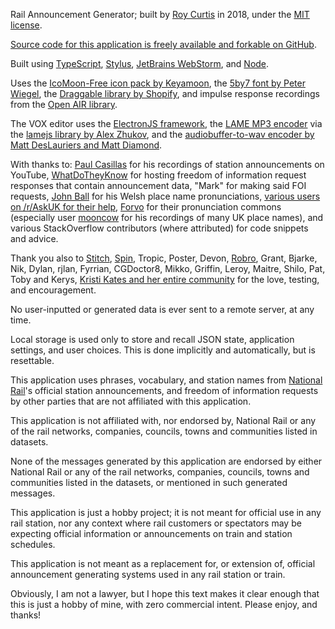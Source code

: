 Rail Announcement Generator; built by [Roy Curtis][0] in 2018, under the [MIT license][1].

[Source code for this application is freely available and forkable on GitHub][2].

Built using [TypeScript][3], [Stylus][4], [JetBrains WebStorm][5], and [Node][6].

Uses the [IcoMoon-Free icon pack by Keyamoon][7], the [5by7 font by Peter Wiegel][8],
the [Draggable library by Shopify][9], and impulse response recordings from the [Open AIR
library][22].

The VOX editor uses the [ElectronJS framework][18], the [LAME MP3 encoder][19] via the
[lamejs library by Alex Zhukov][20], and the [audiobuffer-to-wav encoder by
Matt DesLauriers and Matt Diamond][21].

With thanks to: [Paul Casillas][10] for his recordings of station announcements on
YouTube, [WhatDoTheyKnow][11] for hosting freedom of information request responses that
contain announcement data, "Mark" for making said FOI requests, [John Ball][17] for his
Welsh place name pronunciations, [various users on /r/AskUK for their help][23],
[Forvo][24] for their pronunciation commons (especially user [mooncow][25] for his
recordings of many UK place names), and various StackOverflow contributors (where
attributed) for code snippets and advice.

Thank you also to [Stitch][12], [Spin][13], Tropic, Poster, Devon, [Robro][14], Grant,
Bjarke, Nik, Dylan, rjlan, Fyrrian, CGDoctor8, Mikko, Griffin, Leroy, Maitre, Shilo, Pat,
Toby and Kerys, [Kristi Kates and her entire community][15] for the love, testing, and
encouragement.

No user-inputted or generated data is ever sent to a remote server, at any time.

Local storage is used only to store and recall JSON state, application settings, and user
choices. This is done implicitly and automatically, but is resettable.

This application uses phrases, vocabulary, and station names from [National Rail][16]'s
official station announcements, and freedom of information requests by other parties
that are not affiliated with this application.

This application is not affiliated with, nor endorsed by, National Rail or any of the rail
networks, companies, councils, towns and communities listed in datasets.

None of the messages generated by this application are endorsed by either National Rail or
any of the rail networks, companies, councils, towns and communities listed in the
datasets, or mentioned in such generated messages.

This application is just a hobby project; it is not meant for official use in any rail
station, nor any context where rail customers or spectators may be expecting official
information or announcements on train and station schedules.

This application is not meant as a replacement for, or extension of, official announcement
generating systems used in any rail station or train.

Obviously, I am not a lawyer, but I hope this text makes it clear enough that this is just
a hobby of mine, with zero commercial intent. Please enjoy, and thanks!

[0]:  https://roycurtis.com
[1]:  https://github.com/RoyCurtis/RAG/blob/master/LICENSE.md
[2]:  https://github.com/RoyCurtis/RAG
[3]:  https://www.typescriptlang.org/
[4]:  http://stylus-lang.com/
[5]:  https://www.jetbrains.com/webstorm/
[6]:  https://nodejs.org/en/
[7]:  https://icomoon.io/
[8]:  http://www.peter-wiegel.de/5by7.html
[9]:  https://shopify.github.io/draggable/
[10]: https://www.youtube.com/channel/UC8Hokjo49qLuy3L4bDS5c8w
[11]: https://www.whatdotheyknow.com/request/london_overground_announcments
[12]: https://laken.net/
[13]: http://calebflatten.com/
[14]: https://robrotheram.com/
[15]: https://www.twitch.tv/kristikates
[16]: http://www.nationalrail.co.uk/
[17]: https://www.jlb2011.co.uk/wales/sounds/index.htm
[18]: https://electronjs.org/
[19]: http://lame.sourceforge.net/
[20]: https://github.com/zhuker/lamejs/
[21]: https://github.com/Jam3/audiobuffer-to-wav/
[22]: http://www.openairlib.net/
[23]: https://old.reddit.com/r/AskUK/comments/9aa1zb/where_can_i_find_audible_examples_of_uk_place/
[24]: https://forvo.com
[25]: https://forvo.com/user/mooncow/
